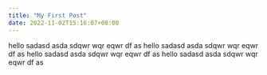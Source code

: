 ```yaml
---
title: "My First Post"
date: 2022-11-02T15:16:07+08:00
---
```

hello sadasd asda sdqwr wqr eqwr df as hello sadasd asda sdqwr wqr eqwr df as hello sadasd asda sdqwr wqr eqwr df as hello sadasd asda sdqwr wqr eqwr df as 